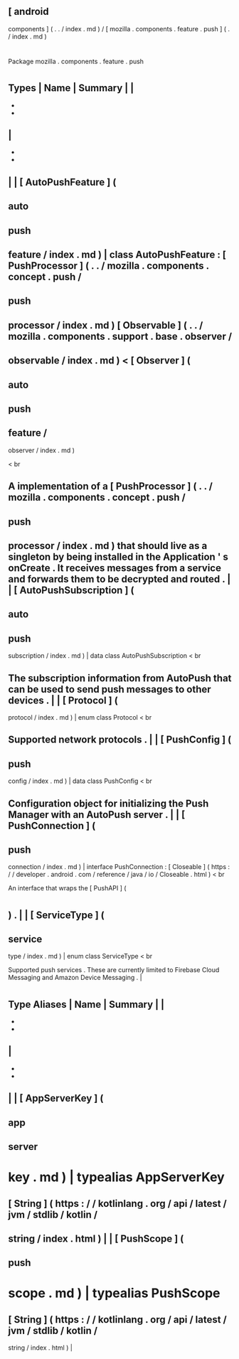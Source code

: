 [
android
-
components
]
(
.
.
/
index
.
md
)
/
[
mozilla
.
components
.
feature
.
push
]
(
.
/
index
.
md
)
#
#
Package
mozilla
.
components
.
feature
.
push
#
#
#
Types
|
Name
|
Summary
|
|
-
-
-
|
-
-
-
|
|
[
AutoPushFeature
]
(
-
auto
-
push
-
feature
/
index
.
md
)
|
class
AutoPushFeature
:
[
PushProcessor
]
(
.
.
/
mozilla
.
components
.
concept
.
push
/
-
push
-
processor
/
index
.
md
)
[
Observable
]
(
.
.
/
mozilla
.
components
.
support
.
base
.
observer
/
-
observable
/
index
.
md
)
<
[
Observer
]
(
-
auto
-
push
-
feature
/
-
observer
/
index
.
md
)
>
<
br
>
A
implementation
of
a
[
PushProcessor
]
(
.
.
/
mozilla
.
components
.
concept
.
push
/
-
push
-
processor
/
index
.
md
)
that
should
live
as
a
singleton
by
being
installed
in
the
Application
'
s
onCreate
.
It
receives
messages
from
a
service
and
forwards
them
to
be
decrypted
and
routed
.
|
|
[
AutoPushSubscription
]
(
-
auto
-
push
-
subscription
/
index
.
md
)
|
data
class
AutoPushSubscription
<
br
>
The
subscription
information
from
AutoPush
that
can
be
used
to
send
push
messages
to
other
devices
.
|
|
[
Protocol
]
(
-
protocol
/
index
.
md
)
|
enum
class
Protocol
<
br
>
Supported
network
protocols
.
|
|
[
PushConfig
]
(
-
push
-
config
/
index
.
md
)
|
data
class
PushConfig
<
br
>
Configuration
object
for
initializing
the
Push
Manager
with
an
AutoPush
server
.
|
|
[
PushConnection
]
(
-
push
-
connection
/
index
.
md
)
|
interface
PushConnection
:
[
Closeable
]
(
https
:
/
/
developer
.
android
.
com
/
reference
/
java
/
io
/
Closeable
.
html
)
<
br
>
An
interface
that
wraps
the
[
PushAPI
]
(
#
)
.
|
|
[
ServiceType
]
(
-
service
-
type
/
index
.
md
)
|
enum
class
ServiceType
<
br
>
Supported
push
services
.
These
are
currently
limited
to
Firebase
Cloud
Messaging
and
Amazon
Device
Messaging
.
|
#
#
#
Type
Aliases
|
Name
|
Summary
|
|
-
-
-
|
-
-
-
|
|
[
AppServerKey
]
(
-
app
-
server
-
key
.
md
)
|
typealias
AppServerKey
=
[
String
]
(
https
:
/
/
kotlinlang
.
org
/
api
/
latest
/
jvm
/
stdlib
/
kotlin
/
-
string
/
index
.
html
)
|
|
[
PushScope
]
(
-
push
-
scope
.
md
)
|
typealias
PushScope
=
[
String
]
(
https
:
/
/
kotlinlang
.
org
/
api
/
latest
/
jvm
/
stdlib
/
kotlin
/
-
string
/
index
.
html
)
|
